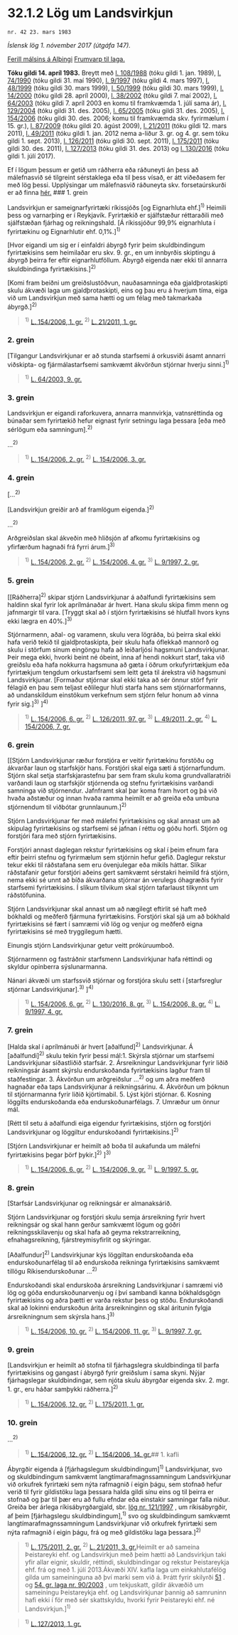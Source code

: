 # 32.1.2 Lög um Landsvirkjun

`nr. 42 23. mars 1983`

_Íslensk lög 1. nóvember 2017 (útgáfa 147)._

[Ferill málsins á Alþingi](https://www.althingi.is/thingstorf/thingmalalistar-eftir-thingum/ferill/?ltg=105&mnr=216)
[Frumvarp til laga.](https://www.althingi.is/altext/105/s/pdf/0387.pdf)

**Tóku gildi 14. apríl 1983.**
Breytt með
[l. 108/1988](https://althingi.is/altext/stjt/1988.108.html) (tóku gildi 1. jan. 1989),
[l. 74/1990](https://althingi.is/altext/stjt/1990.074.html) (tóku gildi 31. maí 1990),
[l. 9/1997](https://althingi.is/altext/stjt/1997.009.html) (tóku gildi 4. mars 1997),
[l. 48/1999](https://althingi.is/altext/stjt/1999.048.html) (tóku gildi 30. mars 1999),
[l. 50/1999](https://althingi.is/altext/stjt/1999.050.html) (tóku gildi 30. mars 1999),
[l. 14/2000](https://althingi.is/altext/stjt/2000.014.html) (tóku gildi 28. apríl 2000),
[l. 38/2002](https://althingi.is/altext/stjt/2002.038.html) (tóku gildi 7. maí 2002),
[l. 64/2003](https://althingi.is/altext/stjt/2003.064.html) (tóku gildi 7. apríl 2003 en komu til framkvæmda 1. júlí sama ár),
[l. 129/2004](https://althingi.is/altext/stjt/2004.129.html) (tóku gildi 31. des. 2005),
[l. 65/2005](https://althingi.is/altext/stjt/2005.065.html) (tóku gildi 31. des. 2005),
[l. 154/2006](https://althingi.is/altext/stjt/2006.154.html) (tóku gildi 30. des. 2006; komu til framkvæmda skv. fyrirmælum í 15. gr.),
[l. 87/2009](https://althingi.is/altext/stjt/2009.087.html) (tóku gildi 20. ágúst 2009),
[l. 21/2011](https://althingi.is/altext/stjt/2011.021.html) (tóku gildi 12. mars 2011),
[l. 49/2011](https://althingi.is/altext/stjt/2011.049.html) (tóku gildi 1. jan. 2012 nema a-liður 3. gr. og 4. gr. sem tóku gildi 1. sept. 2013),
[l. 126/2011](https://althingi.is/altext/stjt/2011.126.html) (tóku gildi 30. sept. 2011),
[l. 175/2011](https://althingi.is/altext/stjt/2011.175.html) (tóku gildi 30. des. 2011),
[l. 127/2013](https://althingi.is/altext/stjt/2013.127.html) (tóku gildi 31. des. 2013) og
[l. 130/2016](https://althingi.is/altext/stjt/2016.130.html) (tóku gildi 1. júlí 2017).

Ef í lögum þessum er getið um ráðherra eða ráðuneyti án þess að málefnasvið sé tilgreint sérstaklega eða til þess vísað, er átt viðeðasem fer með lög þessi. Upplýsingar um málefnasvið ráðuneyta skv. forsetaúrskurði er að finna [hér.](2017015.md) ### 1. grein

Landsvirkjun er sameignarfyrirtæki ríkissjóðs [og Eignarhluta ehf.]<sup>1)</sup> Heimili þess og varnarþing er í Reykjavík. Fyrirtækið er sjálfstæður réttaraðili með sjálfstæðan fjárhag og reikningshald. [Á ríkissjóður 99,9% eignarhluta í fyrirtækinu og Eignarhlutir ehf. 0,1%.]<sup>1)</sup> 

[Hvor eigandi um sig er í einfaldri ábyrgð fyrir þeim skuldbindingum fyrirtækisins sem heimilaðar eru skv. 9. gr., en um innbyrðis skiptingu á ábyrgð þeirra fer eftir eignarhlutföllum. Ábyrgð eigenda nær ekki til annarra skuldbindinga fyrirtækisins.]<sup>2)</sup> 

[Komi fram beiðni um greiðslustöðvun, nauðasamninga eða gjaldþrotaskipti skulu ákvæði laga um gjaldþrotaskipti, eins og þau eru á hverjum tíma, eiga við um Landsvirkjun með sama hætti og um félag með takmarkaða ábyrgð.]<sup>2)</sup> 

> <sup>1)</sup> [L. 154/2006, 1. gr.](https://althingi.is/altext/stjt/2006.154.html) <sup>2)</sup> [L. 21/2011, 1. gr.](https://althingi.is/altext/stjt/2011.021.html)

### 2. grein

[Tilgangur Landsvirkjunar er að stunda starfsemi á orkusviði ásamt annarri viðskipta- og fjármálastarfsemi samkvæmt ákvörðun stjórnar hverju sinni.]<sup>1)</sup> 

> <sup>1)</sup> [L. 64/2003, 9. gr.](https://althingi.is/altext/stjt/2003.064.html)

### 3. grein

Landsvirkjun er eigandi raforkuvera, annarra mannvirkja, vatnsréttinda og búnaðar sem fyrirtækið hefur eignast fyrir setningu laga þessara [eða með sérlögum eða samningum].<sup>2)</sup> 

…<sup>2)</sup> 

> <sup>1)</sup> [L. 154/2006, 2. gr.](https://althingi.is/altext/stjt/2006.154.html) <sup>2)</sup> [L. 154/2006, 3. gr.](https://althingi.is/altext/stjt/2006.154.html)

### 4. grein

[…<sup>2)</sup> 

[Landsvirkjun greiðir arð af framlögum eigenda.]<sup>2)</sup> 

…<sup>2)</sup> 

Arðgreiðslan skal ákveðin með hliðsjón af afkomu fyrirtækisins og yfirfærðum hagnaði frá fyrri árum.]<sup>3)</sup> 

> <sup>1)</sup> [L. 154/2006, 2. gr.](https://althingi.is/altext/stjt/2006.154.html) <sup>2)</sup> [L. 154/2006, 4. gr.](https://althingi.is/altext/stjt/2006.154.html) <sup>3)</sup> [L. 9/1997, 2. gr.](https://althingi.is/altext/stjt/1997.009.html)

### 5. grein

[[Ráðherra]<sup>2)</sup> skipar stjórn Landsvirkjunar á aðalfundi fyrirtækisins sem haldinn skal fyrir lok aprílmánaðar ár hvert. Hana skulu skipa fimm menn og jafnmargir til vara. [Tryggt skal að í stjórn fyrirtækisins sé hlutfall hvors kyns ekki lægra en 40%.]<sup>3)</sup> 

Stjórnarmenn, aðal- og varamenn, skulu vera lögráða, bú þeirra skal ekki hafa verið tekið til gjaldþrotaskipta, þeir skulu hafa óflekkað mannorð og skulu í störfum sínum eingöngu hafa að leiðarljósi hagsmuni Landsvirkjunar. Þeir mega ekki, hvorki beint né óbeint, inna af hendi nokkurt starf, taka við greiðslu eða hafa nokkurra hagsmuna að gæta í öðrum orkufyrirtækjum eða fyrirtækjum tengdum orkustarfsemi sem leitt geta til árekstra við hagsmuni Landsvirkjunar. [Formaður stjórnar skal ekki taka að sér önnur störf fyrir félagið en þau sem teljast eðlilegur hluti starfa hans sem stjórnarformanns, að undanskildum einstökum verkefnum sem stjórn felur honum að vinna fyrir sig.]<sup>3)</sup> ]<sup>4)</sup> 

> <sup>1)</sup> [L. 154/2006, 6. gr.](https://althingi.is/altext/stjt/2006.154.html) <sup>2)</sup> [L. 126/2011, 97. gr.](https://althingi.is/altext/stjt/2011.126.html) <sup>3)</sup> [L. 49/2011, 2. gr.](https://althingi.is/altext/stjt/2011.049.html) <sup>4)</sup> [L. 154/2006, 7. gr.](https://althingi.is/altext/stjt/2006.154.html)

### 6. grein

[[Stjórn Landsvirkjunar ræður forstjóra er veitir fyrirtækinu forstöðu og ákvarðar laun og starfskjör hans. Forstjóri skal eiga sæti á stjórnarfundum. Stjórn skal setja starfskjarastefnu þar sem fram skulu koma grundvallaratriði varðandi laun og starfskjör stjórnenda og stefnu fyrirtækisins varðandi samninga við stjórnendur. Jafnframt skal þar koma fram hvort og þá við hvaða aðstæður og innan hvaða ramma heimilt er að greiða eða umbuna stjórnendum til viðbótar grunnlaunum.]<sup>2)</sup> 

Stjórn Landsvirkjunar fer með málefni fyrirtækisins og skal annast um að skipulag fyrirtækisins og starfsemi sé jafnan í réttu og góðu horfi. Stjórn og forstjóri fara með stjórn fyrirtækisins.

Forstjóri annast daglegan rekstur fyrirtækisins og skal í þeim efnum fara eftir þeirri stefnu og fyrirmælum sem stjórnin hefur gefið. Daglegur rekstur tekur ekki til ráðstafana sem eru óvenjulegar eða mikils háttar. Slíkar ráðstafanir getur forstjóri aðeins gert samkvæmt sérstakri heimild frá stjórn, nema ekki sé unnt að bíða ákvarðana stjórnar án verulegs óhagræðis fyrir starfsemi fyrirtækisins. Í slíkum tilvikum skal stjórn tafarlaust tilkynnt um ráðstöfunina.

Stjórn Landsvirkjunar skal annast um að nægilegt eftirlit sé haft með bókhaldi og meðferð fjármuna fyrirtækisins. Forstjóri skal sjá um að bókhald fyrirtækisins sé fært í samræmi við lög og venjur og meðferð eigna fyrirtækisins sé með tryggilegum hætti.

Einungis stjórn Landsvirkjunar getur veitt prókúruumboð.

Stjórnarmenn og fastráðnir starfsmenn Landsvirkjunar hafa réttindi og skyldur opinberra sýslunarmanna.

Nánari ákvæði um starfssvið stjórnar og forstjóra skulu sett í [starfsreglur stjórnar Landsvirkjunar].<sup>3)</sup> ]<sup>4)</sup> 

> <sup>1)</sup> [L. 154/2006, 6. gr.](https://althingi.is/altext/stjt/2006.154.html) <sup>2)</sup> [L. 130/2016, 8. gr.](https://althingi.is/altext/stjt/2016.130.html#G8) <sup>3)</sup> [L. 154/2006, 8. gr.](https://althingi.is/altext/stjt/2006.154.html) <sup>4)</sup> [L. 9/1997, 4. gr.](https://althingi.is/altext/stjt/1997.009.html)

### 7. grein

[Halda skal í aprílmánuði ár hvert [aðalfund]<sup>2)</sup> Landsvirkjunar. Á [aðalfundi]<sup>2)</sup> skulu tekin fyrir þessi mál:1. Skýrsla stjórnar um starfsemi Landsvirkjunar síðastliðið starfsár.
2. Ársreikningur Landsvirkjunar fyrir liðið reikningsár ásamt skýrslu endurskoðanda fyrirtækisins lagður fram til staðfestingar.
3. Ákvörðun um arðgreiðslur …<sup>2)</sup> og um aðra meðferð hagnaðar eða taps Landsvirkjunar á reikningsárinu.
4. Ákvörðun um þóknun til stjórnarmanna fyrir liðið kjörtímabil.
5. Lýst kjöri stjórnar.
6. Kosning löggilts endurskoðanda eða endurskoðunarfélags.
7. Umræður um önnur mál.

[Rétt til setu á aðalfundi eiga eigendur fyrirtækisins, stjórn og forstjóri Landsvirkjunar og löggiltur endurskoðandi fyrirtækisins.]<sup>2)</sup> 

[Stjórn Landsvirkjunar er heimilt að boða til aukafunda um málefni fyrirtækisins þegar þörf þykir.]<sup>2)</sup> ]<sup>3)</sup> 

> <sup>1)</sup> [L. 154/2006, 6. gr.](https://althingi.is/altext/stjt/2006.154.html) <sup>2)</sup> [L. 154/2006, 9. gr.](https://althingi.is/altext/stjt/2006.154.html) <sup>3)</sup> [L. 9/1997, 5. gr.](https://althingi.is/altext/stjt/1997.009.html)

### 8. grein

[Starfsár Landsvirkjunar og reikningsár er almanaksárið.

Stjórn Landsvirkjunar og forstjóri skulu semja ársreikning fyrir hvert reikningsár og skal hann gerður samkvæmt lögum og góðri reikningsskilavenju og skal hafa að geyma rekstrarreikning, efnahagsreikning, fjárstreymisyfirlit og skýringar.

[Aðalfundur]<sup>2)</sup> Landsvirkjunar kýs löggiltan endurskoðanda eða endurskoðunarfélag til að endurskoða reikninga fyrirtækisins samkvæmt tillögu Ríkisendurskoðunar …<sup>2)</sup> 

Endurskoðandi skal endurskoða ársreikning Landsvirkjunar í samræmi við lög og góða endurskoðunarvenju og í því sambandi kanna bókhaldsgögn fyrirtækisins og aðra þætti er varða rekstur þess og stöðu. Endurskoðandi skal að lokinni endurskoðun árita ársreikninginn og skal áritunin fylgja ársreikningnum sem skýrsla hans.]<sup>3)</sup> 

> <sup>1)</sup> [L. 154/2006, 10. gr.](https://althingi.is/altext/stjt/2006.154.html) <sup>2)</sup> [L. 154/2006, 11. gr.](https://althingi.is/altext/stjt/2006.154.html) <sup>3)</sup> [L. 9/1997, 7. gr.](https://althingi.is/altext/stjt/1997.009.html)

### 9. grein

[Landsvirkjun er heimilt að stofna til fjárhagslegra skuldbindinga til þarfa fyrirtækisins og gangast í ábyrgð fyrir greiðslum í sama skyni. Nýjar fjárhagslegar skuldbindingar, sem njóta skulu ábyrgðar eigenda skv. 2. mgr. 1. gr., eru háðar samþykki ráðherra.]<sup>2)</sup> 

> <sup>1)</sup> [L. 154/2006, 12. gr.](https://althingi.is/altext/stjt/2006.154.html) <sup>2)</sup> [L. 175/2011, 1. gr.](https://althingi.is/altext/stjt/2011.175.html)

### 10. grein

…<sup>2)</sup> 

> <sup>1)</sup> [L. 154/2006, 12. gr.](https://althingi.is/altext/stjt/2006.154.html) <sup>2)</sup> [L. 154/2006, 14. gr.](https://althingi.is/altext/stjt/2006.154.html)## 1. kafli

Ábyrgðir eigenda á [fjárhagslegum skuldbindingum]<sup>1)</sup> Landsvirkjunar, svo og skuldbindingum samkvæmt langtímarafmagnssamningum Landsvirkjunar við orkufrek fyrirtæki sem nýta rafmagnið í eigin þágu, sem stofnað hefur verið til fyrir gildistöku laga þessara halda gildi sínu eins og til þeirra er stofnað og þar til þær eru að fullu efndar eða einstakir samningar falla niður. Greiða ber árlega ríkisábyrgðargjald, sbr. [lög nr. 121/1997](1997121.md) , um ríkisábyrgðir, af þeim [fjárhagslegu skuldbindingum],<sup>1)</sup> svo og skuldbindingum samkvæmt langtímarafmagnssamningum Landsvirkjunar við orkufrek fyrirtæki sem nýta rafmagnið í eigin þágu, frá og með gildistöku laga þessara.]<sup>2)</sup> 

> <sup>1)</sup> [L. 175/2011, 2. gr.](https://althingi.is/altext/stjt/2011.175.html) <sup>2)</sup> [L. 21/2011, 3. gr.](https://althingi.is/altext/stjt/2011.021.html)Heimilt er að sameina Þeistareyki ehf. og Landsvirkjun með þeim hætti að Landsvirkjun taki yfir allar eignir, skuldir, réttindi, skuldbindingar og rekstur Þeistareykja ehf. frá og með 1. júlí 2013.Ákvæði XIV. kafla laga um einkahlutafélög gilda um sameininguna að því marki sem við á. Þrátt fyrir skilyrði [51](2003090.md#G51) . og [54. gr. laga nr. 90/2003](2003090.md#G54) , um tekjuskatt, gildir ákvæðið um sameiningu Þeistareykja ehf. og Landsvirkjunar þannig að samruninn hafi ekki í för með sér skattskyldu, hvorki fyrir Þeistareyki ehf. né Landsvirkjun.]<sup>1)</sup> 

> <sup>1)</sup> [L. 127/2013, 1. gr.](https://althingi.is/altext/stjt/2013.127.html)
